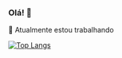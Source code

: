 ### Olá! 👋

🔭 Atualmente estou trabalhando 

[![Top Langs](https://github-readme-stats.vercel.app/api/top-langs/?username=douglas541&langs_count=5)](https://github.com/anuraghazra/github-readme-stats)

<!--
**douglas541/douglas541** is a ✨ _special_ ✨ repository because its `README.md` (this file) appears on your GitHub profile.

Here are some ideas to get you started:

- 🔭 I’m currently working on ...
- 🌱 I’m currently learning ...
- 👯 I’m looking to collaborate on ...
- 🤔 I’m looking for help with ...
- 💬 Ask me about ...
- 📫 How to reach me: ...
- 😄 Pronouns: ...
- ⚡ Fun fact: ...
-->
